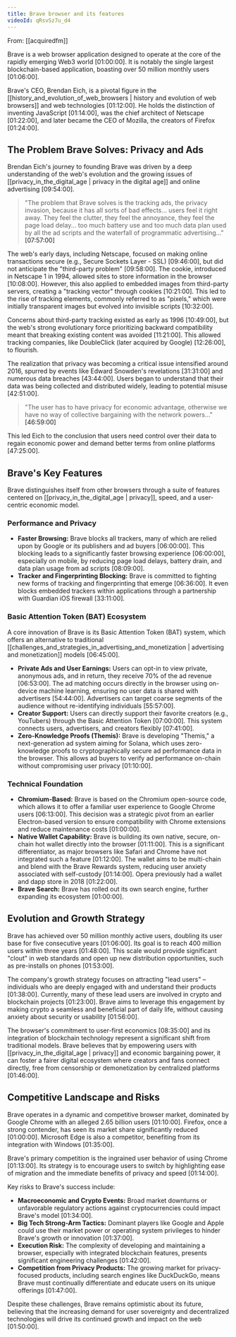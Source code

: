 ```yaml
---
title: Brave browser and its features
videoId: qRsvSz7u_d4
---
```


From: [[acquiredfm]] <br/> 

Brave is a web browser application designed to operate at the core of the rapidly emerging Web3 world <a class="yt-timestamp" data-t="01:00:00">[01:00:00]</a>. It is notably the single largest blockchain-based application, boasting over 50 million monthly users <a class="yt-timestamp" data-t="01:06:00">[01:06:00]</a>.

Brave's CEO, Brendan Eich, is a pivotal figure in the [[history_and_evolution_of_web_browsers | history and evolution of web browsers]] and web technologies <a class="yt-timestamp" data-t="01:12:00">[01:12:00]</a>. He holds the distinction of inventing JavaScript <a class="yt-timestamp" data-t="01:14:00">[01:14:00]</a>, was the chief architect of Netscape <a class="yt-timestamp" data-t="01:22:00">[01:22:00]</a>, and later became the CEO of Mozilla, the creators of Firefox <a class="yt-timestamp" data-t="01:24:00">[01:24:00]</a>.

## The Problem Brave Solves: Privacy and Ads

Brendan Eich's journey to founding Brave was driven by a deep understanding of the web's evolution and the growing issues of [[privacy_in_the_digital_age | privacy in the digital age]] and online advertising <a class="yt-timestamp" data-t="09:54:00">[09:54:00]</a>.

> "The problem that Brave solves is the tracking ads, the privacy invasion, because it has all sorts of bad effects... users feel it right away. They feel the clutter, they feel the annoyance, they feel the page load delay... too much battery use and too much data plan used by all the ad scripts and the waterfall of programmatic advertising..." <a class="yt-timestamp" data-t="07:57:00">[07:57:00]</a>

The web's early days, including Netscape, focused on making online transactions secure (e.g., Secure Sockets Layer - SSL) <a class="yt-timestamp" data-t="09:46:00">[09:46:00]</a>, but did not anticipate the "third-party problem" <a class="yt-timestamp" data-t="09:58:00">[09:58:00]</a>. The cookie, introduced in Netscape 1 in 1994, allowed sites to store information in the browser <a class="yt-timestamp" data-t="10:08:00">[10:08:00]</a>. However, this also applied to embedded images from third-party servers, creating a "tracking vector" through cookies <a class="yt-timestamp" data-t="10:21:00">[10:21:00]</a>. This led to the rise of tracking elements, commonly referred to as "pixels," which were initially transparent images but evolved into invisible scripts <a class="yt-timestamp" data-t="10:32:00">[10:32:00]</a>.

Concerns about third-party tracking existed as early as 1996 <a class="yt-timestamp" data-t="10:49:00">[10:49:00]</a>, but the web's strong evolutionary force prioritizing backward compatibility meant that breaking existing content was avoided <a class="yt-timestamp" data-t="11:21:00">[11:21:00]</a>. This allowed tracking companies, like DoubleClick (later acquired by Google) <a class="yt-timestamp" data-t="12:26:00">[12:26:00]</a>, to flourish.

The realization that privacy was becoming a critical issue intensified around 2016, spurred by events like Edward Snowden's revelations <a class="yt-timestamp" data-t="31:31:00">[31:31:00]</a> and numerous data breaches <a class="yt-timestamp" data-t="43:44:00">[43:44:00]</a>. Users began to understand that their data was being collected and distributed widely, leading to potential misuse <a class="yt-timestamp" data-t="42:51:00">[42:51:00]</a>.

> "The user has to have privacy for economic advantage, otherwise we have no way of collective bargaining with the network powers..." <a class="yt-timestamp" data-t="46:59:00">[46:59:00]</a>

This led Eich to the conclusion that users need control over their data to regain economic power and demand better terms from online platforms <a class="yt-timestamp" data-t="47:25:00">[47:25:00]</a>.

## Brave's Key Features

Brave distinguishes itself from other browsers through a suite of features centered on [[privacy_in_the_digital_age | privacy]], speed, and a user-centric economic model.

### Performance and Privacy
*   **Faster Browsing:** Brave blocks all trackers, many of which are relied upon by Google or its publishers and ad buyers <a class="yt-timestamp" data-t="06:00:00">[06:00:00]</a>. This blocking leads to a significantly faster browsing experience <a class="yt-timestamp" data-t="06:00:00">[06:00:00]</a>, especially on mobile, by reducing page load delays, battery drain, and data plan usage from ad scripts <a class="yt-timestamp" data-t="08:09:00">[08:09:00]</a>.
*   **Tracker and Fingerprinting Blocking:** Brave is committed to fighting new forms of tracking and fingerprinting that emerge <a class="yt-timestamp" data-t="06:36:00">[06:36:00]</a>. It even blocks embedded trackers within applications through a partnership with Guardian iOS firewall <a class="yt-timestamp" data-t="33:11:00">[33:11:00]</a>.

### Basic Attention Token (BAT) Ecosystem
A core innovation of Brave is its Basic Attention Token (BAT) system, which offers an alternative to traditional [[challenges_and_strategies_in_advertising_and_monetization | advertising and monetization]] models <a class="yt-timestamp" data-t="06:45:00">[06:45:00]</a>.
*   **Private Ads and User Earnings:** Users can opt-in to view private, anonymous ads, and in return, they receive 70% of the ad revenue <a class="yt-timestamp" data-t="06:53:00">[06:53:00]</a>. The ad matching occurs directly in the browser using on-device machine learning, ensuring no user data is shared with advertisers <a class="yt-timestamp" data-t="54:44:00">[54:44:00]</a>. Advertisers can target coarse segments of the audience without re-identifying individuals <a class="yt-timestamp" data-t="55:57:00">[55:57:00]</a>.
*   **Creator Support:** Users can directly support their favorite creators (e.g., YouTubers) through the Basic Attention Token <a class="yt-timestamp" data-t="07:00:00">[07:00:00]</a>. This system connects users, advertisers, and creators flexibly <a class="yt-timestamp" data-t="07:41:00">[07:41:00]</a>.
*   **Zero-Knowledge Proofs (Themis):** Brave is developing "Themis," a next-generation ad system aiming for Solana, which uses zero-knowledge proofs to cryptographically secure ad performance data in the browser. This allows ad buyers to verify ad performance on-chain without compromising user privacy <a class="yt-timestamp" data-t="01:10:00">[01:10:00]</a>.

### Technical Foundation
*   **Chromium-Based:** Brave is based on the Chromium open-source code, which allows it to offer a familiar user experience to Google Chrome users <a class="yt-timestamp" data-t="06:13:00">[06:13:00]</a>. This decision was a strategic pivot from an earlier Electron-based version to ensure compatibility with Chrome extensions and reduce maintenance costs <a class="yt-timestamp" data-t="01:00:00">[01:00:00]</a>.
*   **Native Wallet Capability:** Brave is building its own native, secure, on-chain hot wallet directly into the browser <a class="yt-timestamp" data-t="01:11:00">[01:11:00]</a>. This is a significant differentiator, as major browsers like Safari and Chrome have not integrated such a feature <a class="yt-timestamp" data-t="01:12:00">[01:12:00]</a>. The wallet aims to be multi-chain and blend with the Brave Rewards system, reducing user anxiety associated with self-custody <a class="yt-timestamp" data-t="01:14:00">[01:14:00]</a>. Opera previously had a wallet and dapp store in 2018 <a class="yt-timestamp" data-t="01:22:00">[01:22:00]</a>.
*   **Brave Search:** Brave has rolled out its own search engine, further expanding its ecosystem <a class="yt-timestamp" data-t="01:00:00">[01:00:00]</a>.

## Evolution and Growth Strategy

Brave has achieved over 50 million monthly active users, doubling its user base for five consecutive years <a class="yt-timestamp" data-t="01:06:00">[01:06:00]</a>. Its goal is to reach 400 million users within three years <a class="yt-timestamp" data-t="01:48:00">[01:48:00]</a>. This scale would provide significant "clout" in web standards and open up new distribution opportunities, such as pre-installs on phones <a class="yt-timestamp" data-t="01:53:00">[01:53:00]</a>.

The company's growth strategy focuses on attracting "lead users" – individuals who are deeply engaged with and understand their products <a class="yt-timestamp" data-t="01:38:00">[01:38:00]</a>. Currently, many of these lead users are involved in crypto and blockchain projects <a class="yt-timestamp" data-t="01:23:00">[01:23:00]</a>. Brave aims to leverage this engagement by making crypto a seamless and beneficial part of daily life, without causing anxiety about security or usability <a class="yt-timestamp" data-t="01:56:00">[01:56:00]</a>.

The browser's commitment to user-first economics <a class="yt-timestamp" data-t="08:35:00">[08:35:00]</a> and its integration of blockchain technology represent a significant shift from traditional models. Brave believes that by empowering users with [[privacy_in_the_digital_age | privacy]] and economic bargaining power, it can foster a fairer digital ecosystem where creators and fans connect directly, free from censorship or demonetization by centralized platforms <a class="yt-timestamp" data-t="01:46:00">[01:46:00]</a>.

## Competitive Landscape and Risks
Brave operates in a dynamic and competitive browser market, dominated by Google Chrome with an alleged 2.65 billion users <a class="yt-timestamp" data-t="01:10:00">[01:10:00]</a>. Firefox, once a strong contender, has seen its market share significantly reduced <a class="yt-timestamp" data-t="01:00:00">[01:00:00]</a>. Microsoft Edge is also a competitor, benefiting from its integration with Windows <a class="yt-timestamp" data-t="01:35:00">[01:35:00]</a>.

Brave's primary competition is the ingrained user behavior of using Chrome <a class="yt-timestamp" data-t="01:13:00">[01:13:00]</a>. Its strategy is to encourage users to switch by highlighting ease of migration and the immediate benefits of privacy and speed <a class="yt-timestamp" data-t="01:14:00">[01:14:00]</a>.

Key risks to Brave's success include:
*   **Macroeconomic and Crypto Events:** Broad market downturns or unfavorable regulatory actions against cryptocurrencies could impact Brave's model <a class="yt-timestamp" data-t="01:34:00">[01:34:00]</a>.
*   **Big Tech Strong-Arm Tactics:** Dominant players like Google and Apple could use their market power or operating system privileges to hinder Brave's growth or innovation <a class="yt-timestamp" data-t="01:37:00">[01:37:00]</a>.
*   **Execution Risk:** The complexity of developing and maintaining a browser, especially with integrated blockchain features, presents significant engineering challenges <a class="yt-timestamp" data-t="01:42:00">[01:42:00]</a>.
*   **Competition from Privacy Products:** The growing market for privacy-focused products, including search engines like DuckDuckGo, means Brave must continually differentiate and educate users on its unique offerings <a class="yt-timestamp" data-t="01:47:00">[01:47:00]</a>.

Despite these challenges, Brave remains optimistic about its future, believing that the increasing demand for user sovereignty and decentralized technologies will drive its continued growth and impact on the web <a class="yt-timestamp" data-t="01:50:00">[01:50:00]</a>.